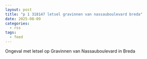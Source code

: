 ```yaml
---
layout: post
title: "p 1 318147 letsel gravinnen van nassauboulevard breda"
date: 2025-08-09
categories: 
  - rss
tags: 
  - feed
---
```


Ongeval met letsel op Gravinnen van Nassauboulevard in Breda
